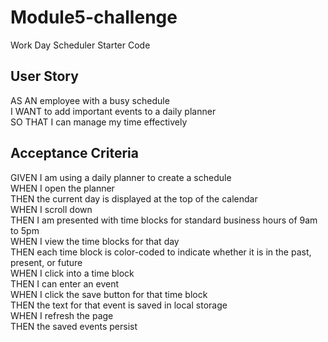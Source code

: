 # Module5-challenge

Work Day Scheduler Starter Code

## User Story

AS AN employee with a busy schedule
<br>
I WANT to add important events to a daily planner
<br>
SO THAT I can manage my time effectively

## Acceptance Criteria

GIVEN I am using a daily planner to create a schedule
<br>
WHEN I open the planner
<br>
THEN the current day is displayed at the top of the calendar
<br>
WHEN I scroll down
<br>
THEN I am presented with time blocks for standard business hours of 9am to 5pm
<br>
WHEN I view the time blocks for that day
<br>
THEN each time block is color-coded to indicate whether it is in the past, present, or future
<br>
WHEN I click into a time block
<br>
THEN I can enter an event
<br>
WHEN I click the save button for that time block
<br>
THEN the text for that event is saved in local storage
<br>
WHEN I refresh the page
<br>
THEN the saved events persist
